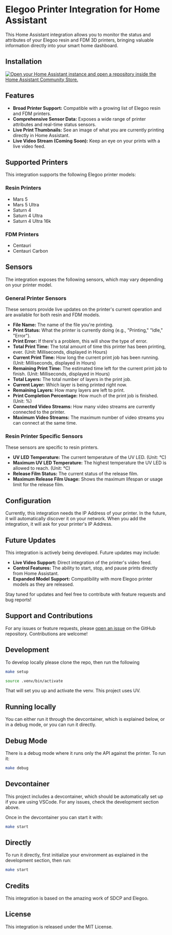 # Elegoo Printer Integration for Home Assistant

This Home Assistant integration allows you to monitor the status and attributes of your Elegoo resin and FDM 3D printers, bringing valuable information directly into your smart home dashboard.

## Installation

[![Open your Home Assistant instance and open a repository inside the Home Assistant Community Store.](https://my.home-assistant.io/badges/hacs_repository.svg)](https://my.home-assistant.io/redirect/hacs_repository/?owner=danielcherubini&repository=elegoo-homeassistant&category=Integration)

## Features

- **Broad Printer Support:** Compatible with a growing list of Elegoo resin and FDM printers.
- **Comprehensive Sensor Data:** Exposes a wide range of printer attributes and real-time status sensors.
- **Live Print Thumbnails:** See an image of what you are currently printing directly in Home Assistant.
- **Live Video Stream (Coming Soon):** Keep an eye on your prints with a live video feed.

## Supported Printers

This integration supports the following Elegoo printer models:

### Resin Printers
- Mars 5
- Mars 5 Ultra
- Saturn 4
- Saturn 4 Ultra
- Saturn 4 Ultra 16k

### FDM Printers
- Centauri
- Centauri Carbon

## Sensors

The integration exposes the following sensors, which may vary depending on your printer model.

### General Printer Sensors
These sensors provide live updates on the printer's current operation and are available for both resin and FDM models.

- **File Name:** The name of the file you're printing.
- **Print Status:** What the printer is currently doing (e.g., "Printing," "Idle," "Error").
- **Print Error:** If there's a problem, this will show the type of error.
- **Total Print Time:** The total amount of time this printer has been printing, ever. (Unit: Milliseconds, displayed in Hours)
- **Current Print Time:** How long the current print job has been running. (Unit: Milliseconds, displayed in Hours)
- **Remaining Print Time:** The estimated time left for the current print job to finish. (Unit: Milliseconds, displayed in Hours)
- **Total Layers:** The total number of layers in the print job.
- **Current Layer:** Which layer is being printed right now.
- **Remaining Layers:** How many layers are left to print.
- **Print Completion Percentage:** How much of the print job is finished. (Unit: %)
- **Connected Video Streams:** How many video streams are currently connected to the printer.
- **Maximum Video Streams:** The maximum number of video streams you can connect at the same time.

### Resin Printer Specific Sensors
These sensors are specific to resin printers.

- **UV LED Temperature:** The current temperature of the UV LED. (Unit: °C)
- **Maximum UV LED Temperature:** The highest temperature the UV LED is allowed to reach. (Unit: °C)
- **Release Film Status:** The current status of the release film.
- **Maximum Release Film Usage:** Shows the maximum lifespan or usage limit for the release film.

## Configuration

Currently, this integration needs the IP Address of your printer. In the future, it will automatically discover it on your network. When you add the integration, it will ask for your printer's IP Address.

## Future Updates

This integration is actively being developed. Future updates may include:

- **Live Video Support:** Direct integration of the printer's video feed.
- **Control Features:** The ability to start, stop, and pause prints directly from Home Assistant.
- **Expanded Model Support:** Compatibility with more Elegoo printer models as they are released.

Stay tuned for updates and feel free to contribute with feature requests and bug reports!

## Support and Contributions

For any issues or feature requests, please [open an issue](https://github.com/danielcherubini/elegoo-homeassistant/issues) on the GitHub repository. Contributions are welcome!

## Development
To develop locally please clone the repo, then run the following

```bash
make setup
```
```bash
source .venv/bin/activate
```

That will set you up and activate the venv. This project uses UV.

## Running locally
You can either run it through the devcontainer, which is explained below, or in a debug mode, or you can run it directly.

## Debug Mode
There is a debug mode where it runs only the API against the printer. To run it:
```bash
make debug
```
## Devcontainer
This project includes a devcontainer, which should be automatically set up if you are using VSCode. For any issues, check the development section above.

Once in the devcontainer you can start it with:
```bash
make start
```
## Directly
To run it directly, first initialize your environment as explained in the development section, then run:
```bash
make start
```
## Credits
This integration is based on the amazing work of SDCP and Elegoo.

## License
This integration is released under the MIT License.
